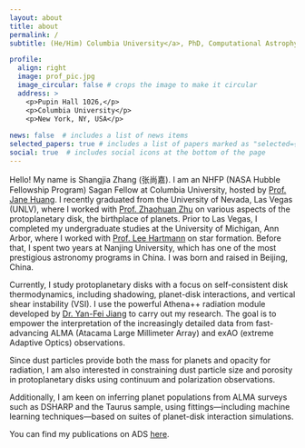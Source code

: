 ```yaml
---
layout: about
title: about
permalink: /
subtitle: (He/Him) Columbia University</a>, PhD, Computational Astrophysicist

profile:
  align: right
  image: prof_pic.jpg
  image_circular: false # crops the image to make it circular
  address: >
    <p>Pupin Hall 1026,</p>
    <p>Columbia University</p>
    <p>New York, NY, USA</p>
    
news: false  # includes a list of news items
selected_papers: true # includes a list of papers marked as "selected={true}"
social: true  # includes social icons at the bottom of the page
---
```


Hello! My name is Shangjia Zhang (张尚嘉). I am an NHFP (NASA Hubble Fellowship Program) Sagan Fellow at Columbia University, hosted by [Prof. Jane Huang](http://janehuang.astro.columbia.edu/). I recently graduated from the University of Nevada, Las Vegas (UNLV), where I worked with [Prof. Zhaohuan Zhu](https://unlv-spfg.github.io/team/zhu-zhaohuan/) on various aspects of the protoplanetary disk, the birthplace of planets. Prior to Las Vegas, I completed my undergraduate studies at the University of Michigan, Ann Arbor, where I worked with [Prof. Lee Hartmann](https://sites.lsa.umich.edu/lhartm/) on star formation. Before that, I spent two years at Nanjing University, which has one of the most prestigious astronomy programs in China. I was born and raised in Beijing, China.

Currently, I study protoplanetary disks with a focus on self-consistent disk thermodynamics, including shadowing, planet-disk interactions, and vertical shear instability (VSI). I use the powerful Athena++ radiation module developed by [Dr. Yan-Fei Jiang](https://jiangyanfei1986.wixsite.com/yanfei-homepage) to carry out my research. The goal is to empower the interpretation of the increasingly detailed data from fast-advancing ALMA (Atacama Large Millimeter Array) and exAO (extreme Adaptive Optics) observations.

Since dust particles provide both the mass for planets and opacity for radiation, I am also interested in constraining dust particle size and porosity in protoplanetary disks using continuum and polarization observations.

Additionally, I am keen on inferring planet populations from ALMA surveys such as DSHARP and the Taurus sample, using fittings—including machine learning techniques—based on suites of planet-disk interaction simulations.

You can find my publications on ADS [here](https://ui.adsabs.harvard.edu/public-libraries/Pr-dNlzISAu-ZARtksGGqQ).
